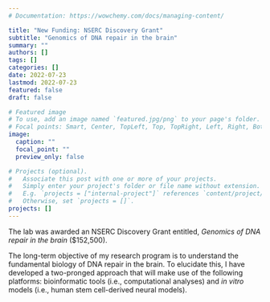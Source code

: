 ```yaml
---
# Documentation: https://wowchemy.com/docs/managing-content/

title: "New Funding: NSERC Discovery Grant"
subtitle: "Genomics of DNA repair in the brain"
summary: ""
authors: []
tags: []
categories: []
date: 2022-07-23
lastmod: 2022-07-23
featured: false
draft: false

# Featured image
# To use, add an image named `featured.jpg/png` to your page's folder.
# Focal points: Smart, Center, TopLeft, Top, TopRight, Left, Right, BottomLeft, Bottom, BottomRight.
image:
  caption: ""
  focal_point: ""
  preview_only: false

# Projects (optional).
#   Associate this post with one or more of your projects.
#   Simply enter your project's folder or file name without extension.
#   E.g. `projects = ["internal-project"]` references `content/project/deep-learning/index.md`.
#   Otherwise, set `projects = []`.
projects: []
---
```

The lab was awarded an NSERC Discovery Grant entitled, *Genomics of DNA repair in the brain* ($152,500).

The long-term objective of my research program is to understand the fundamental biology of DNA repair in the brain. To elucidate this, I have developed a two-pronged approach that will make use of the following platforms: bioinformatic tools (i.e., computational analyses) and *in vitro* models (i.e., human stem cell-derived neural models). 
